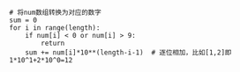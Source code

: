 <!--
 * @Author: your name
 * @Date: 2021-05-11 00:24:42
 * @LastEditTime: 2021-05-11 00:24:58
 * @LastEditors: Please set LastEditors
 * @Description: In User Settings Edit
 * @FilePath: \leetcode\989.数组形式的整数加法.md
-->
    # 将num数组转换为对应的数字
    sum = 0
    for i in range(length):
        if num[i] < 0 or num[i] > 9:
            return
        sum += num[i]*10**(length-i-1)  # 逐位相加，比如[1,2]即1*10^1+2*10^0=12